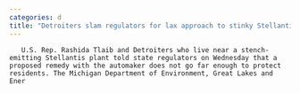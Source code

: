 ```yaml
---
categories: d
title: "Detroiters slam regulators for lax approach to stinky Stellantis plant"
---
```


      
      

      
       U.S. Rep. Rashida Tlaib and Detroiters who live near a stench-emitting Stellantis plant told state regulators on Wednesday that a proposed remedy with the automaker does not go far enough to protect residents. The Michigan Department of Environment, Great Lakes and Ener